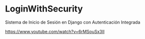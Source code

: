 # LoginWithSecurity
Sistema de Inicio de Sesión en Django con Autenticación Integrada

https://www.youtube.com/watch?v=6rMSouSx3II
